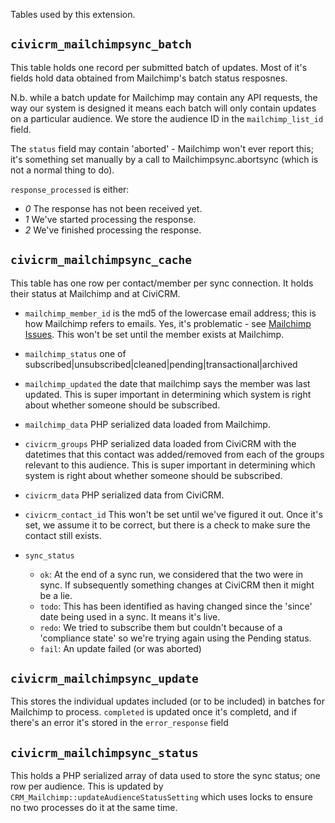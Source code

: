 Tables used by this extension.

## `civicrm_mailchimpsync_batch`

This table holds one record per submitted batch of updates. Most of it's
fields hold data obtained from Mailchimp's batch status resposnes.

N.b. while a batch  update for Mailchimp may contain any API requests, the
way our system is designed it means each batch will only contain updates
on a particular audience. We store the audience ID in the
`mailchimp_list_id` field.

The `status` field may contain 'aborted' - Mailchimp won't ever report
this; it's something set manually by a call to Mailchimpsync.abortsync
(which is not a normal thing to do).

`response_processed` is either:

- *0* The response has not been received yet.
- *1* We've started processing the response.
- *2* We've finished processing the response.


## `civicrm_mailchimpsync_cache`

This table has one row per contact/member per sync connection. It holds
their status at Mailchimp and at CiviCRM.

- `mailchimp_member_id` is the md5 of the lowercase email address; this is
  how Mailchimp refers to emails. Yes, it's problematic - see [Mailchimp
  Issues](/discussion/mailchimp-issues.md). This won't be set until the
  member exists at Mailchimp.

- `mailchimp_status` one of
  subscribed|unsubscribed|cleaned|pending|transactional|archived

- `mailchimp_updated` the date that mailchimp says the member was last
  updated. This is super important in determining which system is right
  about whether someone should be subscribed.

- `mailchimp_data` PHP serialized data loaded from Mailchimp.

- `civicrm_groups` PHP serialized data loaded from CiviCRM with the
  datetimes that this contact was added/removed from each of the groups
  relevant to this audience. This is super important in determining which
  system is right about whether someone should be subscribed.

- `civicrm_data` PHP serialized data from CiviCRM.

- `civicrm_contact_id` This won't be set until we've figured it out. Once
  it's set, we assume it to be correct, but there is a check to make sure
  the contact still exists.

- `sync_status`

    - `ok`: At the end of a sync run, we considered that the two were in sync. If subsequently something changes at CiviCRM then it might be a lie.
    - `todo`: This has been identified as having changed since the 'since' date being used in a sync. It means it's live.
    - `redo`: We tried to subscribe them but couldn't because of a 'compliance state' so we're trying again using the Pending status.
    - `fail`: An update failed (or was aborted)

## `civicrm_mailchimpsync_update`

This stores the individual updates included (or to be included) in batches for
Mailchimp to process. `completed` is updated once it's completd, and if there's
an error it's stored in the `error_response` field

## `civicrm_mailchimpsync_status`

This holds a PHP serialized array of data used to store the sync status; one
row per audience. This is updated by
`CRM_Mailchimp::updateAudienceStatusSetting` which uses locks to ensure no two
processes do it at the same time.
